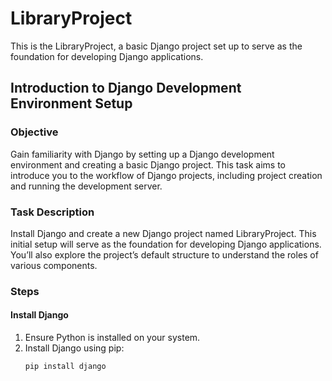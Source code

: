 # LibraryProject

This is the LibraryProject, a basic Django project set up to serve as the foundation for developing Django applications.

## Introduction to Django Development Environment Setup

### Objective
Gain familiarity with Django by setting up a Django development environment and creating a basic Django project. This task aims to introduce you to the workflow of Django projects, including project creation and running the development server.

### Task Description
Install Django and create a new Django project named LibraryProject. This initial setup will serve as the foundation for developing Django applications. You’ll also explore the project’s default structure to understand the roles of various components.

### Steps

#### Install Django
1. Ensure Python is installed on your system.
2. Install Django using pip:
   ```bash
   pip install django


